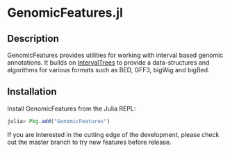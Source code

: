 GenomicFeatures.jl
==================

## Description
GenomicFeatures provides utilities for working with interval based genomic annotations.
It builds on [IntervalTrees](https://github.com/biojulia/intervaltrees.jl) to provide a data-structures and algorithms for various formats such as BED, GFF3, bigWig and bigBed. 




Installation
------------

Install GenomicFeatures from the Julia REPL:

```julia
julia> Pkg.add("GenomicFeatures")
```

If you are interested in the cutting edge of the development, please check out
the master branch to try new features before release.
